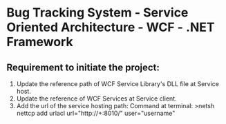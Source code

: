 # Bug Tracking System - Service Oriented Architecture - WCF - .NET Framework

## Requirement to initiate the project:
1. Update the reference path of WCF Service Library's DLL file at Service host.
2. Update the reference of WCF Services at Service client.
3. Add the url of the service hosting path: Command at terminal: >netsh nettcp add urlacl url="http://+:8010/" user="username"
